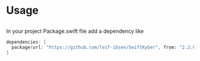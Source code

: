 # Usage

## 

In your project Package.swift file add a dependency like

```swift
dependencies: [
  package(url: "https://github.com/leif-ibsen/SwiftKyber", from: "2.2.0"),
]
```
